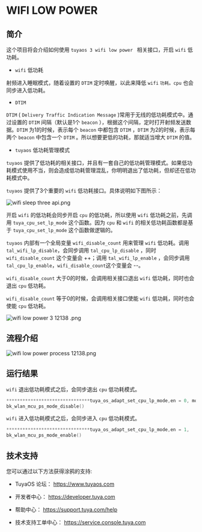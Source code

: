 

# WIFI LOW POWER 

##  简介

这个项目将会介绍如何使用 `tuyaos 3 wifi low power ` 相关接口，开启 `wifi` 低功耗。

* `wifi` 低功耗

射频进入睡眠模式，随着设置的 `DTIM` 定时唤醒，以此来降低 `wifi` `功耗。cpu` 也会同步进入低功耗。

* `DTIM`
  

`DTIM` ( `Delivery Traffic Indication Message` )常用于无线的低功耗模式中。通过设置的 `DTIM` 间隔（默认是1个 `beacon` ），根据这个间隔，定时打开射频发送数据。`DTIM` 为1的时候，表示每个 `beacon` 中都包含 `DTIM` ，`DTIM` 为2的时候，表示每两个 `beacon` 中包含一个 `DTIM` 。所以想要更低的功耗，那就适当增大 `DTIM` 的值。


* `tuyaos` 低功耗管理模式

`tuyaos` 提供了低功耗的相关接口，并且有一套自己的低功耗管理模式。如果低功耗模式使用不当，则会造成低功耗管理混乱，你明明退出了低功耗，但却还在低功耗模式中。


`tuyaos` 提供了3个重要的 `wifi` 低功耗接口。具体说明如下图所示：


![wifi sleep three api.png](https://airtake-public-data-1254153901.cos.ap-shanghai.myqcloud.com/content-platform/hestia/165603518309369abc33d.png)

开启 `wifi` 的低功耗会同步开启 `cpu` 的低功耗，所以使用 `wifi` 低功耗之前，先调用 `tuya_cpu_set_lp_mode` 这个函数。因为 `cpu` 和 `wifi` 的相关低功耗函数都是基于 `tuya_cpu_set_lp_mode` 这个函数做逻辑的。

`tuyaos` 内部有一个全局变量 `wifi_disable_count` 用来管理 `wifi` 低功耗。调用 `tal_wifi_lp_disable`，会同步调用 `tal_cpu_lp_disable` ，同时 ` wifi_disable_count` 这个变量会 ++；调用 `tal_wifi_lp_enable` ，会同步调用 `tal_cpu_lp_enable`，` wifi_disable_count `这个变量会 --。

`wifi_disable_count` 大于0的时候，会调用相关接口退出 `wifi` 低功耗，同时也会退出 `cpu` 低功耗。

 `wifi_disable_count` 等于0的时候，会调用相关接口使能 `wifi` 低功耗，同时也会使能 `cpu` 低功耗。


![wifi low power 3   12138 .png](https://airtake-public-data-1254153901.cos.ap-shanghai.myqcloud.com/content-platform/hestia/165603413688bf3652a37.png)

## 流程介绍

![wifi low power process 12138.png](https://airtake-public-data-1254153901.cos.ap-shanghai.myqcloud.com/content-platform/hestia/1656034364902e5e3efaf.png)

## 运行结果

`wifi` 退出低功耗模式之后，会同步退出 `cpu` 低功耗模式。
```C
*******************************tuya_os_adapt_set_cpu_lp_mode,en = 0, mode = 0
bk_wlan_mcu_ps_mode_disable()
```

`wifi` 进入低功耗模式之后，会同步进入 `cpu` 低功耗模式。

```C
*******************************tuya_os_adapt_set_cpu_lp_mode,en = 1, 
bk_wlan_mcu_ps_mode_enable()
```

## 技术支持

您可以通过以下方法获得涂鸦的支持:

- TuyaOS 论坛： https://www.tuyaos.com

- 开发者中心： https://developer.tuya.com

- 帮助中心： https://support.tuya.com/help

- 技术支持工单中心： https://service.console.tuya.com
